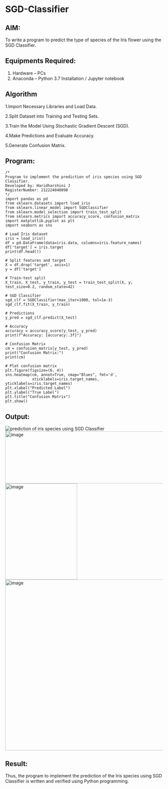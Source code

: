 # SGD-Classifier
## AIM:
To write a program to predict the type of species of the Iris flower using the SGD Classifier.

## Equipments Required:
1. Hardware – PCs
2. Anaconda – Python 3.7 Installation / Jupyter notebook

## Algorithm
1.Import Necessary Libraries and Load Data.

2.Split Dataset into Training and Testing Sets.

3.Train the Model Using Stochastic Gradient Descent (SGD).

4.Make Predictions and Evaluate Accuracy.

5.Generate Confusion Matrix. 

## Program:
```
/*
Program to implement the prediction of iris species using SGD Classifier.
Developed by: Haridharshini J
RegisterNumber: 212224040098 
*/
import pandas as pd
from sklearn.datasets import load_iris
from sklearn.linear_model import SGDClassifier
from sklearn.model_selection import train_test_split
from sklearn.metrics import accuracy_score, confusion_matrix
import matplotlib.pyplot as plt
import seaborn as sns

# Load Iris dataset
iris = load_iris()
df = pd.DataFrame(data=iris.data, columns=iris.feature_names)
df['target'] = iris.target
print(df.head())

# Split features and target
X = df.drop('target', axis=1)
y = df['target']

# Train-test split
X_train, X_test, y_train, y_test = train_test_split(X, y, test_size=0.2, random_state=42)

# SGD Classifier
sgd_clf = SGDClassifier(max_iter=1000, tol=1e-3)
sgd_clf.fit(X_train, y_train)

# Predictions
y_pred = sgd_clf.predict(X_test)

# Accuracy
accuracy = accuracy_score(y_test, y_pred)
print(f"Accuracy: {accuracy:.3f}")

# Confusion Matrix
cm = confusion_matrix(y_test, y_pred)
print("Confusion Matrix:")
print(cm)

# Plot confusion matrix
plt.figure(figsize=(6, 4))
sns.heatmap(cm, annot=True, cmap="Blues", fmt='d',
            xticklabels=iris.target_names, yticklabels=iris.target_names)
plt.xlabel("Predicted Label")
plt.ylabel("True Label")
plt.title("Confusion Matrix")
plt.show()

```

## Output:
![prediction of iris species using SGD Classifier](sam.png)
<img width="889" height="166" alt="image" src="https://github.com/user-attachments/assets/3c8f3469-5369-4fdc-a2a3-e3a52653c45c" />
<img width="230" height="306" alt="image" src="https://github.com/user-attachments/assets/e618254d-8f6d-4a10-8817-0e0d73bb935d" />
<img width="738" height="544" alt="image" src="https://github.com/user-attachments/assets/8961fbea-54c3-4f34-9635-0c99eb0863d9" />


## Result:
Thus, the program to implement the prediction of the Iris species using SGD Classifier is written and verified using Python programming.
